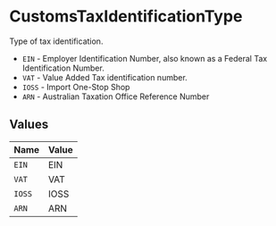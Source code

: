 # CustomsTaxIdentificationType

Type of tax identification.
* `EIN` - Employer Identification Number, also known as a Federal Tax Identification Number.
* `VAT` - Value Added Tax identification number.
* `IOSS` - Import One-Stop Shop
* `ARN` - Australian Taxation Office Reference Number


## Values

| Name   | Value  |
| ------ | ------ |
| `EIN`  | EIN    |
| `VAT`  | VAT    |
| `IOSS` | IOSS   |
| `ARN`  | ARN    |